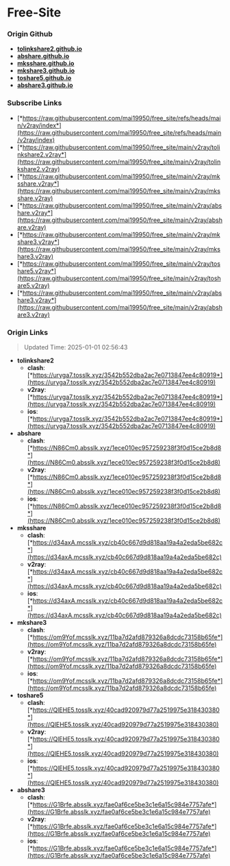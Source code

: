 # Free-Site

### Origin Github

- [**tolinkshare2.github.io**](https://github.com/tolinkshare2/tolinkshare2.github.io)
- [**abshare.github.io**](https://github.com/abshare/abshare.github.io)
- [**mksshare.github.io**](https://github.com/mksshare/mksshare.github.io)
- [**mkshare3.github.io**](https://github.com/mkshare3/mkshare3.github.io)
- [**toshare5.github.io**](https://github.com/toshare5/toshare5.github.io)
- [**abshare3.github.io**](https://github.com/abshare3/abshare3.github.io)

### Subscribe Links

- [*https://raw.githubusercontent.com/mai19950/free_site/refs/heads/main/v2ray/index*](https://raw.githubusercontent.com/mai19950/free_site/refs/heads/main/v2ray/index)
- [*https://raw.githubusercontent.com/mai19950/free_site/main/v2ray/tolinkshare2.v2ray*](https://raw.githubusercontent.com/mai19950/free_site/main/v2ray/tolinkshare2.v2ray)
- [*https://raw.githubusercontent.com/mai19950/free_site/main/v2ray/mksshare.v2ray*](https://raw.githubusercontent.com/mai19950/free_site/main/v2ray/mksshare.v2ray)
- [*https://raw.githubusercontent.com/mai19950/free_site/main/v2ray/abshare.v2ray*](https://raw.githubusercontent.com/mai19950/free_site/main/v2ray/abshare.v2ray)
- [*https://raw.githubusercontent.com/mai19950/free_site/main/v2ray/mkshare3.v2ray*](https://raw.githubusercontent.com/mai19950/free_site/main/v2ray/mkshare3.v2ray)
- [*https://raw.githubusercontent.com/mai19950/free_site/main/v2ray/toshare5.v2ray*](https://raw.githubusercontent.com/mai19950/free_site/main/v2ray/toshare5.v2ray)
- [*https://raw.githubusercontent.com/mai19950/free_site/main/v2ray/abshare3.v2ray*](https://raw.githubusercontent.com/mai19950/free_site/main/v2ray/abshare3.v2ray)

### Origin Links

> Updated Time: 2025-01-01 02:56:43

- **tolinkshare2**
  - **clash**: [*https://uryga7.tosslk.xyz/3542b552dba2ac7e0713847ee4c80919*](https://uryga7.tosslk.xyz/3542b552dba2ac7e0713847ee4c80919)
  - **v2ray**: [*https://uryga7.tosslk.xyz/3542b552dba2ac7e0713847ee4c80919*](https://uryga7.tosslk.xyz/3542b552dba2ac7e0713847ee4c80919)
  - **ios**: [*https://uryga7.tosslk.xyz/3542b552dba2ac7e0713847ee4c80919*](https://uryga7.tosslk.xyz/3542b552dba2ac7e0713847ee4c80919)
- **abshare**
  - **clash**: [*https://N86Cm0.absslk.xyz/1ece010ec957259238f3f0d15ce2b8d8*](https://N86Cm0.absslk.xyz/1ece010ec957259238f3f0d15ce2b8d8)
  - **v2ray**: [*https://N86Cm0.absslk.xyz/1ece010ec957259238f3f0d15ce2b8d8*](https://N86Cm0.absslk.xyz/1ece010ec957259238f3f0d15ce2b8d8)
  - **ios**: [*https://N86Cm0.absslk.xyz/1ece010ec957259238f3f0d15ce2b8d8*](https://N86Cm0.absslk.xyz/1ece010ec957259238f3f0d15ce2b8d8)
- **mksshare**
  - **clash**: [*https://d34axA.mcsslk.xyz/cb40c667d9d818aa19a4a2eda5be682c*](https://d34axA.mcsslk.xyz/cb40c667d9d818aa19a4a2eda5be682c)
  - **v2ray**: [*https://d34axA.mcsslk.xyz/cb40c667d9d818aa19a4a2eda5be682c*](https://d34axA.mcsslk.xyz/cb40c667d9d818aa19a4a2eda5be682c)
  - **ios**: [*https://d34axA.mcsslk.xyz/cb40c667d9d818aa19a4a2eda5be682c*](https://d34axA.mcsslk.xyz/cb40c667d9d818aa19a4a2eda5be682c)
- **mkshare3**
  - **clash**: [*https://om9Yof.mcsslk.xyz/11ba7d2afd879326a8dcdc73158b65fe*](https://om9Yof.mcsslk.xyz/11ba7d2afd879326a8dcdc73158b65fe)
  - **v2ray**: [*https://om9Yof.mcsslk.xyz/11ba7d2afd879326a8dcdc73158b65fe*](https://om9Yof.mcsslk.xyz/11ba7d2afd879326a8dcdc73158b65fe)
  - **ios**: [*https://om9Yof.mcsslk.xyz/11ba7d2afd879326a8dcdc73158b65fe*](https://om9Yof.mcsslk.xyz/11ba7d2afd879326a8dcdc73158b65fe)
- **toshare5**
  - **clash**: [*https://QlEHE5.tosslk.xyz/40cad920979d77a2519975e318430380*](https://QlEHE5.tosslk.xyz/40cad920979d77a2519975e318430380)
  - **v2ray**: [*https://QlEHE5.tosslk.xyz/40cad920979d77a2519975e318430380*](https://QlEHE5.tosslk.xyz/40cad920979d77a2519975e318430380)
  - **ios**: [*https://QlEHE5.tosslk.xyz/40cad920979d77a2519975e318430380*](https://QlEHE5.tosslk.xyz/40cad920979d77a2519975e318430380)
- **abshare3**
  - **clash**: [*https://G1Brfe.absslk.xyz/fae0af6ce5be3c1e6a15c984e7757afe*](https://G1Brfe.absslk.xyz/fae0af6ce5be3c1e6a15c984e7757afe)
  - **v2ray**: [*https://G1Brfe.absslk.xyz/fae0af6ce5be3c1e6a15c984e7757afe*](https://G1Brfe.absslk.xyz/fae0af6ce5be3c1e6a15c984e7757afe)
  - **ios**: [*https://G1Brfe.absslk.xyz/fae0af6ce5be3c1e6a15c984e7757afe*](https://G1Brfe.absslk.xyz/fae0af6ce5be3c1e6a15c984e7757afe)
